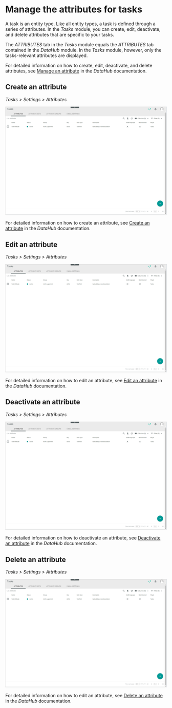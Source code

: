 # Manage the attributes for tasks

A task is an entity type. Like all entity types, a task is defined through a series of attributes. In the *Tasks* module, you can create, edit, deactivate, and delete attributes that are specific to your tasks. 

The *ATTRIBUTES* tab in the *Tasks* module equals the *ATTRIBUTES* tab contained in the *DataHub* module. In the *Tasks* module, however, only the tasks-relevant attributes are displayed. 

For detailed information on how to create, edit, deactivate, and delete attributes, see [Manage an attribute](../../DataHub/Integration/01_ManageAttributes.md) in the *DataHub* documentation.

[comment]: <> (so allgemein, oder unter dem jeweiligen Procedure?)

## Create an attribute

*Tasks > Settings > Attributes*

![Attributes](../../Assets/Screenshots/Tasks/Settings/TasksAttributes.png "[Attributes]")

For detailed information on how to create an attribute, see [Create an attribute](../../DataHub/Integration/01_ManageAttributes.md#create-an-attribute) in the *DataHub* documentation.

## Edit an attribute

*Tasks > Settings > Attributes*

![Attributes](../../Assets/Screenshots/Tasks/Settings/TasksAttributes.png "[Attributes]")

For detailed information on how to edit an attribute, see [Edit an attribute](../../DataHub/Integration/01_ManageAttributes.md#edit-an-attribute) in the *DataHub* documentation.

## Deactivate an attribute

*Tasks > Settings > Attributes*

![Attributes](../../Assets/Screenshots/Tasks/Settings/TasksAttributes.png "[Attributes]")

For detailed information on how to deactivate an attribute, see [Deactivate an attribute](../../DataHub/Integration/01_ManageAttributes.md#deactivate-an-attribute) in the *DataHub* documentation.


## Delete an attribute

*Tasks > Settings > Attributes*

![Attributes](../../Assets/Screenshots/Tasks/Settings/TasksAttributes.png "[Attributes]")

For detailed information on how to edit an attribute, see [Delete an attribute](../../DataHub/Integration/01_ManageAttributes.md#delete-an-attribute) in the *DataHub* documentation.

